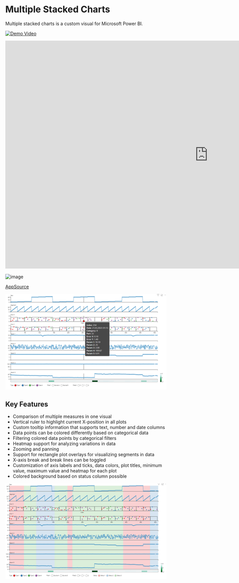 # Multiple Stacked Charts
Multiple stacked charts is a custom visual for Microsoft Power BI. 

[![Demo Video](https://img.youtube.com/vi/aiKneeHipT0/default.jpg)](https://youtu.be/aiKneeHipT0)

<iframe width="1268" height="713" src="https://www.youtube.com/embed/aiKneeHipT0" title="Multiple Stacked Charts Visualization / Power BI Visualization" frameborder="0" allow="accelerometer; autoplay; clipboard-write; encrypted-media; gyroscope; picture-in-picture; web-share" allowfullscreen></iframe>


![image](https://github.com/jku-vds-lab/pro2future-multiple-stacked-charts/assets/98895743/4671db3d-c747-4b99-b8e9-117aee2fdf69)


[AppSource](https://appsource.microsoft.com/en-us/product/power-bi-visuals/pro2futuregmbh1670847158359.multiple_stacked_charts?exp=ubp8)

![Screenshot](publication/Screenshot1.png)

## Key Features
 - Comparison of multiple measures in one visual
 - Vertical ruler to highlight current X-position in all plots
 - Custom tooltip information that supports text, number and date columns
 - Data points can be colored differently based on categorical data
 - Filtering colored data points by categorical filters
 - Heatmap support for analyzing variations in data
 - Zooming and panning
 - Support for rectangle plot overlays for visualizing segments in data
 - X-axis break and break lines can be toggled
 - Customization of axis labels and ticks, data colors, plot titles, minimum value, maximum value and heatmap for each plot
 - Colored background based on status column possible


![Screenshot](publication/Screenshot2.png)
